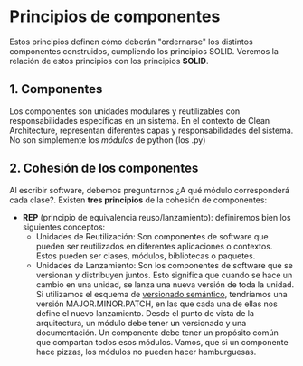 # Principios de componentes
Estos principios definen cómo deberán "ordernarse" los distintos componentes construidos, cumpliendo los principios SOLID.
Veremos la relación de estos principios con los principios **SOLID**.

## 1. Componentes
Los componentes son unidades modulares y reutilizables con responsabilidades específicas en un sistema. En el contexto de Clean Architecture, representan diferentes capas y responsabilidades del sistema. No son simplemente los *módulos* de python (los .py)
## 2. Cohesión de los componentes
Al escribir software, debemos preguntarnos ¿A qué módulo corresponderá cada clase?. Existen **tres principios** de la cohesión de componentes:
- **REP** (principio de equivalencia reuso/lanzamiento): definiremos bien los siguientes conceptos:
  - Unidades de Reutilización: Son componentes de software que pueden ser reutilizados en diferentes aplicaciones o contextos. Estos pueden ser clases, módulos, bibliotecas o paquetes.
  - Unidades de Lanzamiento: Son los componentes de software que se versionan y distribuyen juntos. Esto significa que cuando se hace un cambio en una unidad, se lanza una nueva versión de toda la unidad. Si utilizamos el esquema de [versionado semántico](https://semver.org/), tendríamos una versión MAJOR.MINOR.PATCH, en las que cada una de ellas nos define el nuevo lanzamiento. Desde el punto de vista de la arquitectura, un módulo debe tener un versionado y una documentación. Un componente debe tener un propósito común que compartan todos esos módulos. Vamos, que si un componente hace pizzas, los módulos no pueden hacer hamburguesas. 
